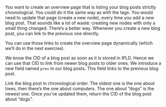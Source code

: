 You want to create an overview page that is listing your blog posts strictly chronological. You could do it the same way as with the tags. You would need to update that page (create a new node), every time you add a new blog post. That sounds like a lot of waste: creating new nodes with only a small thing changed. There’s a better way. Whenever you create a new blog post, you can link to the previous one directly.

You can use those links to create the overview page dynamically (which we’ll do in the next exercise).

We know the CID of a blog post as soon as it is stored in IPLD. Hence we can use that CID to link from newer blog posts to older ones. We introduce a new field named `prev` in our blog posts. This field links to the previous blog post.

Link the blog post in chronological order. The oldest one is the one about trees, then there’s the one about computers. The one about “dogs” is the newest one. Once you’ve updated them, return the CID of the blog post about “dogs”.
